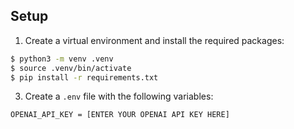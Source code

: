 
## Setup

1. Create a virtual environment and install the required packages:

```bash
$ python3 -m venv .venv
$ source .venv/bin/activate
$ pip install -r requirements.txt
```


3. Create a `.env` file with the following variables:

```bash
OPENAI_API_KEY = [ENTER YOUR OPENAI API KEY HERE]
```

